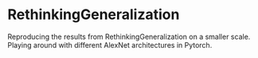 # RethinkingGeneralization
Reproducing the results from RethinkingGeneralization on a smaller scale. Playing around with different AlexNet architectures in Pytorch. 
